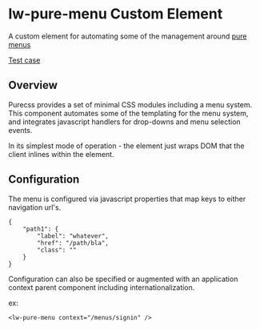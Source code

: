 # lw-pure-menu Custom Element

A custom element for automating some of the management around [pure menus](https://purecss.io/menus/)

[Test case](./index.html)

## Overview

Purecss provides a set of minimal CSS modules including a menu system.  This component automates some of the templating for the menu system, and integrates javascript handlers for drop-downs and menu selection events.

In its simplest mode of operation - the element just wraps DOM that the client inlines within the element.

## Configuration

The menu is configured via javascript properties that
map keys to either navigation url's.

```
{
    "path1": {
        "label": "whatever",
        "href": "/path/bla",
        "class": ""
    }
}
```

Configuration can also be specified or augmented with an application context parent component including internationalization.

ex:
```
<lw-pure-menu context="/menus/signin" />
```
